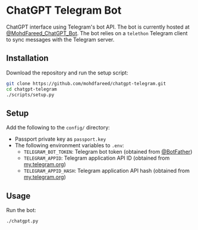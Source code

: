 # ChatGPT Telegram Bot

ChatGPT interface using Telegram's bot API. The bot is currently hosted at [@MohdFareed_ChatGPT_Bot](https://t.me/MohdFareed_ChatGPT_Bot). The bot relies on a `telethon` Telegram client to sync messages with the Telegram server.

## Installation

Download the repository and run the setup script:

```sh
git clone https://github.com/mohdfareed/chatgpt-telegram.git
cd chatgpt-telegram
./scripts/setup.py
```

## Setup

Add the following to the `config/` directory:

- Passport private key as `passport.key`
- The following environment variables to `.env`:
  - `TELEGRAM_BOT_TOKEN`: Telegram bot token (obtained from [@BotFather](https://t.me/BotFather))
  - `TELEGRAM_APPID`: Telegram application API ID (obtained from [my.telegram.org](https://my.telegram.org))
  - `TELEGRAM_APPID_HASH`: Telegram application API hash (obtained from [my.telegram.org](https://my.telegram.org))

## Usage

Run the bot:

```sh
./chatgpt.py
```
